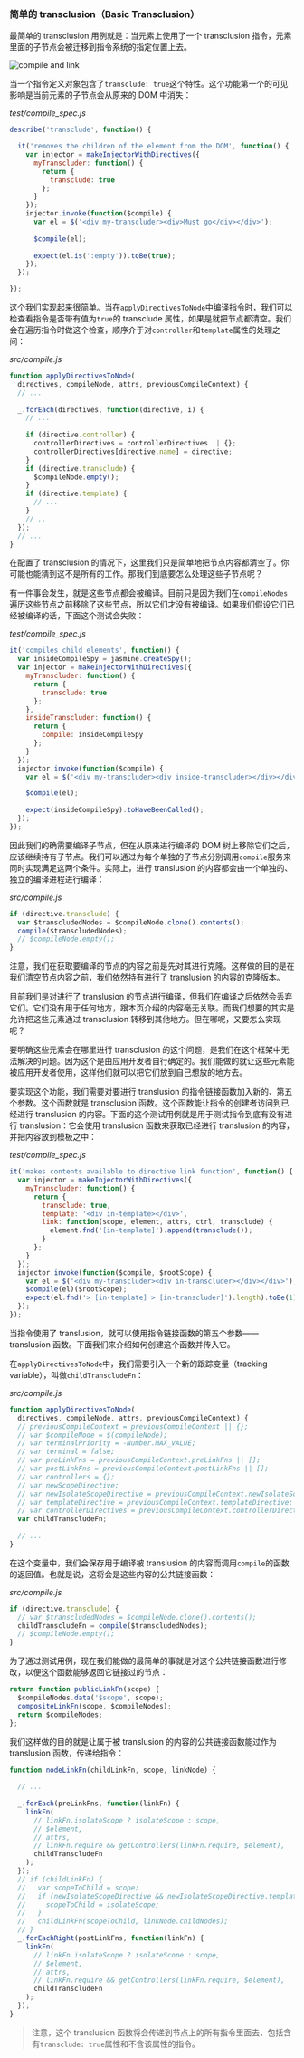 ### 简单的 transclusion（Basic Transclusion）

最简单的 transclusion 用例就是：当元素上使用了一个 transclusion 指令，元素里面的子节点会被迁移到指令系统的指定位置上去。

![compile and link](/assets/basic-transclusion.png)

当一个指令定义对象包含了`transclude: true`这个特性。这个功能第一个的可见影响是当前元素的子节点会从原来的 DOM 中消失：

_test/compile_spec.js_

```js
describe('transclude', function() {

  it('removes the children of the element from the DOM', function() {
    var injector = makeInjectorWithDirectives({
      myTranscluder: function() {
        return {
          transclude: true
        };
      }
    });
    injector.invoke(function($compile) {
      var el = $('<div my-transcluder><div>Must go</div></div>');
      
      $compile(el);
      
      expect(el.is(':empty')).toBe(true);
    });
  });

});
```

这个我们实现起来很简单。当在`applyDirectivesToNode`中编译指令时，我们可以检查看指令是否带有值为`true`的 transclude 属性，如果是就把节点都清空。我们会在遍历指令时做这个检查，顺序介于对`controller`和`template`属性的处理之间：

_src/compile.js_

```js
function applyDirectivesToNode(
  directives, compileNode, attrs, previousCompileContext) {
  // ...
  
  _.forEach(directives, function(directive, i) {
    // ...
    
    if (directive.controller) {
      controllerDirectives = controllerDirectives || {};
      controllerDirectives[directive.name] = directive;
    }
    if (directive.transclude) {
      $compileNode.empty();
    }
    if (directive.template) {
      // ...
    }
    // ..
  });
  // ...
}
```

在配置了 transclusion 的情况下，这里我们只是简单地把节点内容都清空了。你可能也能猜到这不是所有的工作。那我们到底要怎么处理这些子节点呢？

有一件事会发生，就是这些节点都会被编译。目前只是因为我们在`compileNodes`遍历这些节点之前移除了这些节点，所以它们才没有被编译。如果我们假设它们已经被编译的话，下面这个测试会失败：

_test/compile_spec.js_

```js
it('compiles child elements', function() {
  var insideCompileSpy = jasmine.createSpy();
  var injector = makeInjectorWithDirectives({
    myTranscluder: function() {
      return {
        transclude: true
      };
    },
    insideTranscluder: function() {
      return {
        compile: insideCompileSpy
      };
    }
  });
  injector.invoke(function($compile) {
    var el = $('<div my-transcluder><div inside-transcluder></div></div>');

    $compile(el);
    
    expect(insideCompileSpy).toHaveBeenCalled();
  });
});
```

因此我们的确需要编译子节点，但在从原来进行编译的 DOM 树上移除它们之后，应该继续持有子节点。我们可以通过为每个单独的子节点分别调用`compile`服务来同时实现满足这两个条件。实际上，进行 translusion 的内容都会由一个单独的、独立的编译进程进行编译：

_src/compile.js_

```js
if (directive.transclude) {
  var $transcludedNodes = $compileNode.clone().contents();
  compile($transcludedNodes);
  // $compileNode.empty();
}
```

注意，我们在获取要编译的节点的内容之前是先对其进行克隆。这样做的目的是在我们清空节点内容之前，我们依然持有进行了 translusion 的内容的克隆版本。

目前我们是对进行了 translusion 的节点进行编译，但我们在编译之后依然会丢弃它们。它们没有用于任何地方，跟本页介绍的内容毫无关联。而我们想要的其实是允许把这些元素通过 transclusion 转移到其他地方。但在哪呢，又要怎么实现呢？

要明确这些元素会在哪里进行 transclusion 的这个问题，是我们在这个框架中无法解决的问题。因为这个是由应用开发者自行确定的。我们能做的就让这些元素能被应用开发者使用，这样他们就可以把它们放到自己想放的地方去。

要实现这个功能，我们需要对要进行 translusion 的指令链接函数加入新的、第五个参数。这个函数就是 transclusion 函数。这个函数能让指令的创建者访问到已经进行 translusion 的内容。下面的这个测试用例就是用于测试指令到底有没有进行 translusion：它会使用 translusion 函数来获取已经进行 translusion 的内容，并把内容放到模板之中：

_test/compile_spec.js_

```js
it('makes contents available to directive link function', function() {
  var injector = makeInjectorWithDirectives({
    myTranscluder: function() {
      return {
        transclude: true,
        template: '<div in-template></div>',
        link: function(scope, element, attrs, ctrl, transclude) {
          element.fnd('[in-template]').append(transclude());
        }
      };
    }
  });
  injector.invoke(function($compile, $rootScope) {
    var el = $('<div my-transcluder><div in-transcluder></div></div>');
    $compile(el)($rootScope);
    expect(el.fnd('> [in-template] > [in-transcluder]').length).toBe(1);
  });
});
```

当指令使用了 translusion，就可以使用指令链接函数的第五个参数——translusion 函数。下面我们来介绍如何创建这个函数并传入它。

在`applyDirectivesToNode`中，我们需要引入一个新的跟踪变量（tracking variable），叫做`childTranscludeFn`：

_src/compile.js_

```js
function applyDirectivesToNode(
  directives, compileNode, attrs, previousCompileContext) {
  // previousCompileContext = previousCompileContext || {};
  // var $compileNode = $(compileNode);
  // var terminalPriority = -Number.MAX_VALUE;
  // var terminal = false;
  // var preLinkFns = previousCompileContext.preLinkFns || [];
  // var postLinkFns = previousCompileContext.postLinkFns || [];
  // var controllers = {};
  // var newScopeDirective;
  // var newIsolateScopeDirective = previousCompileContext.newIsolateScopeDirective;
  // var templateDirective = previousCompileContext.templateDirective;
  // var controllerDirectives = previousCompileContext.controllerDirectives;
  var childTranscludeFn;
  
  // ...
}
```

在这个变量中，我们会保存用于编译被 translusion 的内容而调用`compile`的函数的返回值。也就是说，这将会是这些内容的公共链接函数：

_src/compile.js_

```js
if (directive.transclude) {
  // var $transcludedNodes = $compileNode.clone().contents();
  childTranscludeFn = compile($transcludedNodes);
  // $compileNode.empty();
}
```

为了通过测试用例，现在我们能做的最简单的事就是对这个公共链接函数进行修改，以便这个函数能够返回它链接过的节点：

```js
return function publicLinkFn(scope) {
  $compileNodes.data('$scope', scope);
  compositeLinkFn(scope, $compileNodes);
  return $compileNodes;
};
```

我们这样做的目的就是让属于被 translusion 的内容的公共链接函数能过作为 translusion 函数，传递给指令：

```js
function nodeLinkFn(childLinkFn, scope, linkNode) {
  
  // ...
  
  _.forEach(preLinkFns, function(linkFn) {
    linkFn(
      // linkFn.isolateScope ? isolateScope : scope,
      // $element,
      // attrs,
      // linkFn.require && getControllers(linkFn.require, $element),
      childTranscludeFn
    );
  });
  // if (childLinkFn) {
  //   var scopeToChild = scope;
  //   if (newIsolateScopeDirective && newIsolateScopeDirective.template) {
  //     scopeToChild = isolateScope;
  //   }
  //   childLinkFn(scopeToChild, linkNode.childNodes);
  // }
  _.forEachRight(postLinkFns, function(linkFn) {
    linkFn(
      // linkFn.isolateScope ? isolateScope : scope,
      // $element,
      // attrs,
      // linkFn.require && getControllers(linkFn.require, $element),
      childTranscludeFn
    );
  });
}
```

> 注意，这个 translusion 函数将会传递到节点上的所有指令里面去，包括含有`transclude: true`属性和不含该属性的指令。